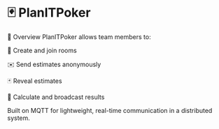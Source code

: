 # 🃏 PlanITPoker 

🚀 Overview
PlanITPoker allows team members to:

👥 Create and join rooms

✉️ Send estimates anonymously

🃏 Reveal estimates

🧮 Calculate and broadcast results

Built on MQTT for lightweight, real-time communication in a distributed system.

